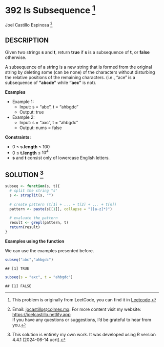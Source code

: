 
# 392 Is Subsequence [^1]

Joel Castillo Espinosa [^2]

## DESCRIPTION

Given two strings **s** and **t**, return **true** if **s** is a
subsequence of **t**, or **false** otherwise.

A subsequence of a string is a new string that is formed from the
original string by deleting some (can be none) of the characters without
disturbing the relative positions of the remaining characters. (i.e.,
“ace” is a subsequence of **“abcde”** while **“aec”** is not).

**Examples**

- Example 1:
  - Input: s = “abc”, t = “ahbgdc”
  - Output: true
- Example 2:
  - Input: s = “axc”, t = “ahbgdc”
  - Output: nums = false

**Constraints:**

- 0 ≤ **s.length** ≤ 100
- 0 ≤ **t.length** ≤ $10^{4}$
- **s** and **t** consist only of lowercase English letters.

## SOLUTION [^3]

``` r
subseq <- function(s, t){
  # split the string "s"
  s <- strsplit(s, "")
  
  # create pattern (t[1] + ... + t[2] + ... + t[n])
  pattern <- paste(s[[1]], collapse = "([a-z]*)")
  
  # evaluate the pattern
  result <- grepl(pattern, t)
  return(result)
}
```

**Examples using the function**

We can use the examples presented before.

``` r
subseq("abc","ahbgdc")
```

    ## [1] TRUE

``` r
subseq(s = "axc", t = "ahbgdc")
```

    ## [1] FALSE

[^1]: This problem is originally from LeetCode, you can find it in
    [Leetcode](https://leetcode.com/problems/is-subsequence/description/?envType=study-plan-v2&envId=leetcode-75).

[^2]: Email: <jocastillo@colmex.mx>. For more content visit my website:
    <https://joelcastillo.netlify.app> <br> If you have any questions or
    suggestions, I’d be grateful to hear from you.

[^3]: This solution is entirely my own work. It was developed using R
    version 4.4.1 (2024-06-14 ucrt).
